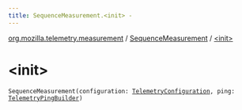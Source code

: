 ```yaml
---
title: SequenceMeasurement.<init> - 
---
```


[org.mozilla.telemetry.measurement](../index.html) / [SequenceMeasurement](index.html) / [&lt;init&gt;](./-init-.html)

# &lt;init&gt;

`SequenceMeasurement(configuration: `[`TelemetryConfiguration`](../../org.mozilla.telemetry.config/-telemetry-configuration/index.html)`, ping: `[`TelemetryPingBuilder`](../../org.mozilla.telemetry.ping/-telemetry-ping-builder/index.html)`)`
